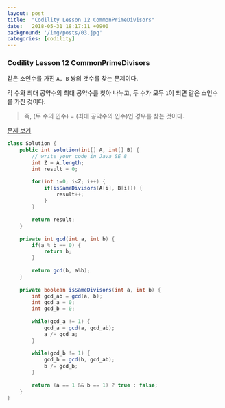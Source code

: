 ```yaml
---
layout: post
title:  "Codility Lesson 12 CommonPrimeDivisors"
date:   2018-05-31 18:17:11 +0900
background: '/img/posts/03.jpg'
categories: [codility]
---
```


### Codility Lesson 12 CommonPrimeDivisors
같은 소인수를 가진 `A, B` 쌍의 갯수를 찾는 문제이다.

각 수와 최대 공약수의 최대 공약수를 찾아 나누고, 두 수가 모두 `1`이 되면 같은 소인수를 가진 것이다.
> 즉, (두 수의 인수) = (최대 공약수의 인수)인 경우를 찾는 것이다.

[문제 보기](https://app.codility.com/programmers/lessons/12-euclidean_algorithm/common_prime_divisors/)
~~~java
class Solution {
    public int solution(int[] A, int[] B) {
        // write your code in Java SE 8
        int Z = A.length;
        int result = 0;

        for(int i=0; i<Z; i++) {
            if(isSameDivisors(A[i], B[i])) {
                result++;
            }
        }
        
        return result;
    }
    
    private int gcd(int a, int b) {
        if(a % b == 0) {
            return b;
        }
        
        return gcd(b, a%b);
    }
    
    private boolean isSameDivisors(int a, int b) {
        int gcd_ab = gcd(a, b);
        int gcd_a = 0;
        int gcd_b = 0;
        
        while(gcd_a != 1) {
            gcd_a = gcd(a, gcd_ab);
            a /= gcd_a;
        }
        
        while(gcd_b != 1) {
            gcd_b = gcd(b, gcd_ab);
            b /= gcd_b;
        }
        
        return (a == 1 && b == 1) ? true : false;
    }
}
~~~